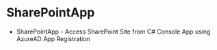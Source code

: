 # SharePointApp

* SharePointApp - Access SharePoint Site from C# Console App using AzureAD App Registration

